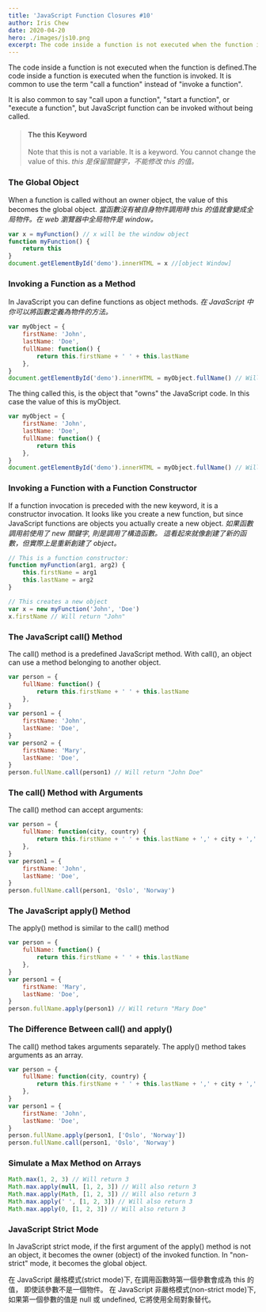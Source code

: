 ```yaml
---
title: 'JavaScript Function Closures #10'
author: Iris Chew
date: 2020-04-20
hero: ./images/js10.png
excerpt: The code inside a function is not executed when the function is defined.The code inside a function is executed when the function is invoked. It is common to use the term "call a function" instead of "invoke a function".
---
```


The code inside a function is not executed when the function is defined.The code inside a function is executed when the function is invoked. It is common to use the term "call a function" instead of "invoke a function".

It is also common to say "call upon a function", "start a function", or "execute a function", but JavaScript function can be invoked without being called.

<!--more-->

> #### The this Keyword
>
> Note that this is not a variable. It is a keyword. You cannot change the value of this.
> _this 是保留關鍵字，不能修改 this 的值。_

### The Global Object

When a function is called without an owner object, the value of this becomes the global object.
_當函數沒有被自身物件調用時 this 的值就會變成全局物件。在 web 瀏覽器中全局物件是 window。_

```javascript
var x = myFunction() // x will be the window object
function myFunction() {
    return this
}
document.getElementById('demo').innerHTML = x //[object Window]
```

### Invoking a Function as a Method

In JavaScript you can define functions as object methods.
_在 JavaScript 中你可以將函數定義為物件的方法。_

```javascript
var myObject = {
    firstName: 'John',
    lastName: 'Doe',
    fullName: function() {
        return this.firstName + ' ' + this.lastName
    },
}
document.getElementById('demo').innerHTML = myObject.fullName() // Will return "John Doe"
```

The thing called this, is the object that "owns" the JavaScript code. In this case the value of this is myObject.

```javascript
var myObject = {
    firstName: 'John',
    lastName: 'Doe',
    fullName: function() {
        return this
    },
}
document.getElementById('demo').innerHTML = myObject.fullName() // Will return [object Object]
```

### Invoking a Function with a Function Constructor

If a function invocation is preceded with the new keyword, it is a constructor invocation. It looks like you create a new function, but since JavaScript functions are objects you actually create a new object.
_如果函數調用前使用了 new 關鍵字, 則是調用了構造函數。 這看起來就像創建了新的函數，但實際上是重新創建了 object。_

```javascript
// This is a function constructor:
function myFunction(arg1, arg2) {
    this.firstName = arg1
    this.lastName = arg2
}

// This creates a new object
var x = new myFunction('John', 'Doe')
x.firstName // Will return "John"
```

### The JavaScript call() Method

The call() method is a predefined JavaScript method.
With call(), an object can use a method belonging to another object.

```javascript
var person = {
    fullName: function() {
        return this.firstName + ' ' + this.lastName
    },
}
var person1 = {
    firstName: 'John',
    lastName: 'Doe',
}
var person2 = {
    firstName: 'Mary',
    lastName: 'Doe',
}
person.fullName.call(person1) // Will return "John Doe"
```

### The call() Method with Arguments

The call() method can accept arguments:

```javascript
var person = {
    fullName: function(city, country) {
        return this.firstName + ' ' + this.lastName + ',' + city + ',' + country
    },
}
var person1 = {
    firstName: 'John',
    lastName: 'Doe',
}
person.fullName.call(person1, 'Oslo', 'Norway')
```

### The JavaScript apply() Method

The apply() method is similar to the call() method

```javascript
var person = {
    fullName: function() {
        return this.firstName + ' ' + this.lastName
    },
}
var person1 = {
    firstName: 'Mary',
    lastName: 'Doe',
}
person.fullName.apply(person1) // Will return "Mary Doe"
```

### The Difference Between call() and apply()

The call() method takes arguments separately.
The apply() method takes arguments as an array.

```javascript
var person = {
    fullName: function(city, country) {
        return this.firstName + ' ' + this.lastName + ',' + city + ',' + country
    },
}
var person1 = {
    firstName: 'John',
    lastName: 'Doe',
}
person.fullName.apply(person1, ['Oslo', 'Norway'])
person.fullName.call(person1, 'Oslo', 'Norway')
```

### Simulate a Max Method on Arrays

```javascript
Math.max(1, 2, 3) // Will return 3
Math.max.apply(null, [1, 2, 3]) // Will also return 3
Math.max.apply(Math, [1, 2, 3]) // Will also return 3
Math.max.apply(' ', [1, 2, 3]) // Will also return 3
Math.max.apply(0, [1, 2, 3]) // Will also return 3
```

### JavaScript Strict Mode

In JavaScript strict mode, if the first argument of the apply() method is not an object, it becomes the owner (object) of the invoked function. In "non-strict" mode, it becomes the global object.

在 JavaScript 嚴格模式(strict mode)下, 在調用函數時第一個參數會成為 this 的值， 即使該參數不是一個物件。 在 JavaScript 非嚴格模式(non-strict mode)下, 如果第一個參數的值是 null 或 undefined, 它將使用全局對象替代。

